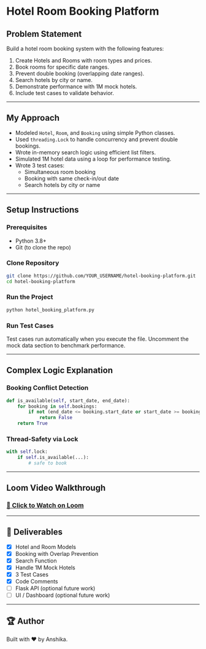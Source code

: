 # Hotel Room Booking Platform

## Problem Statement

Build a hotel room booking system with the following features:

1. Create Hotels and Rooms with room types and prices.
2. Book rooms for specific date ranges.
3. Prevent double booking (overlapping date ranges).
4. Search hotels by city or name.
5. Demonstrate performance with 1M mock hotels.
6. Include test cases to validate behavior.

---

## My Approach

- Modeled `Hotel`, `Room`, and `Booking` using simple Python classes.
- Used `threading.Lock` to handle concurrency and prevent double bookings.
- Wrote in-memory search logic using efficient list filters.
- Simulated 1M hotel data using a loop for performance testing.
- Wrote 3 test cases:
  - Simultaneous room booking
  - Booking with same check-in/out date
  - Search hotels by city or name

---

## Setup Instructions

### Prerequisites
- Python 3.8+
- Git (to clone the repo)

### Clone Repository
```bash
git clone https://github.com/YOUR_USERNAME/hotel-booking-platform.git
cd hotel-booking-platform
```

### Run the Project
```bash
python hotel_booking_platform.py
```

### Run Test Cases
Test cases run automatically when you execute the file.
Uncomment the mock data section to benchmark performance.

---

## Complex Logic Explanation

### Booking Conflict Detection
```python
def is_available(self, start_date, end_date):
    for booking in self.bookings:
        if not (end_date <= booking.start_date or start_date >= booking.end_date):
            return False
    return True
```

### Thread-Safety via Lock
```python
with self.lock:
    if self.is_available(...):
        # safe to book
```

---

## Loom Video Walkthrough

### [🔗 Click to Watch on Loom](https://www.loom.com/share/f28b0df885a941be8a8fba812dca1444?sid=c03b8c2a-ea4f-4ebe-b369-c19720f9cf7c)

---

## 🧾 Deliverables

- [x] Hotel and Room Models
- [x] Booking with Overlap Prevention
- [x] Search Function
- [x] Handle 1M Mock Hotels
- [x] 3 Test Cases
- [x] Code Comments
- [ ] Flask API (optional future work)
- [ ] UI / Dashboard (optional future work)

---

## 🏆 Author
Built with ❤️ by Anshika.
